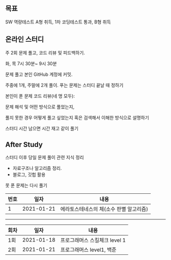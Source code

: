 ## 목표

 SW 역량테스트 A형 취득, 1차 코딩테스트 통과, B형 취득





## 온라인 스터디

주 2회 문제 풀고, 코드 리뷰 및 피드백하기.

화, 목 7시 30분~ 9시 30분 

문제 풀고 본인 GitHub 계정에 커밋.

주중에 1개, 주말에 2개 풀이. 푸는 문제는 스터디 끝날 때 정하기

본인이 푼 문제 코드 리뷰(네 명 모두):

문제 해석 및 어떤 방식으로 풀었는지, 

풀지 못한 경우 어떻게 풀고 싶었는지 혹은 검색해서 이해한 방식으로 설명하기

스터디 시간 남으면 시간 재고 같이 풀기





## After Study

스터디 이후 당일 문제 풀이 관련 지식 정리 

- 자료구조나 알고리즘 정리.
- 블로그, 깃헙 활용

못 푼 문제는 다시 풀기

| 번호 | 일자       | 내용                                    |
| ---- | ---------- | --------------------------------------- |
| 1    | 2021-01-21 | 에라토스테네스의 체(소수 판별 알고리즘) |







***

| 회차 | 일자       | 내용                          |
| ---- | ---------- | ----------------------------- |
| 1회  | 2021-01-18 | 프로그래머스 스킬체크 level 1 |
| 2회  | 2021-01-21 | 프로그래머스 level1, 백준     |

